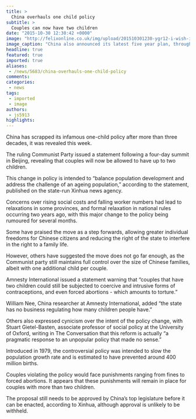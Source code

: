 ```yaml
---
title: >
  China overhauls one child policy
subtitle: >
  Couples can now have two children
date: "2015-10-30 12:30:42 +0000"
image: "http://felixonline.co.uk/img/upload/201510301230-ygr12-i-wish-i-was-making-this-up.png"
image_caption: "China also announced its latest five year plan, through this stunning video"
headline: true
featured: true
imported: true
aliases:
 - /news/5683/china-overhauls-one-child-policy
comments:
categories:
 - news
tags:
 - imported
 - image
authors:
 - js5913
highlights:
---
```


China has scrapped its infamous one-child policy after more than three decades, it was revealed this week.

The ruling Communist Party issued a statement following a four-day summit in Beijing, revealing that couples will now be allowed to have up to two children.

This change in policy is intended to “balance population development and address the challenge of an ageing population,” according to the statement, published on the state-run Xinhua news agency.

Concerns over rising social costs and falling worker numbers had lead to relaxations in some provinces, and formal relaxation in national rules occurring two years ago, with this major change to the policy being rumoured for several months.

Some have praised the move as a step forwards, allowing greater individual freedoms for Chinese citizens and reducing the right of the state to interfere in the right to a family life.

However, others have suggested the move does not go far enough, as the Communist party still maintains full control over the size of Chinese families, albeit with one additional child per couple.

Amnesty International issued a statement warning that “couples that have two children could still be subjected to coercive and intrusive forms of contraceptions, and even forced abortions - which amounts to torture.”

William Nee, China researcher at Amnesty International, added “the state has no business regulating how many children people have.”

Others also expressed cynicism over the intent of the policy change, with Stuart Gietel-Basten, associate professor of social policy at the University of Oxford, writing in The Conversation that this reform is actually “a pragmatic response to an unpopular policy that made no sense.”

Introduced in 1979, the controversial policy was intended to slow the population growth rate and is estimated to have prevented around 400 million births.

Couples violating the policy would face punishments ranging from fines to forced abortions. It appears that these punishments will remain in place for couples with more than two children.

The proposal still needs to be approved by China’s top legislature before it can be enacted, according to Xinhua, although approval is unlikely to be withheld.
